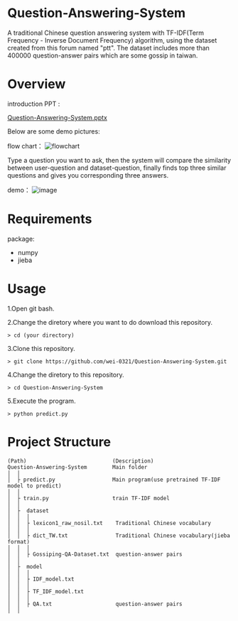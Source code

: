 # Question-Answering-System
A traditional Chinese question answering system with TF-IDF(Term Frequency - Inverse Document Frequency) algorithm, using the dataset created from this forum named "ptt".
The dataset includes more than 400000 question-answer pairs which are some gossip in taiwan.

# Overview 

introduction PPT : 

[Question-Answering-System.pptx](https://github.com/wei-0321/Question-Answering-System/files/7361808/Question-Answering-System.pptx)

Below are some demo pictures:

flow chart：
![flowchart](https://user-images.githubusercontent.com/71260071/149165926-73193b5d-6e56-4650-9a80-3916bdecdbd9.PNG)

Type a question you want to ask, then the system will compare the similarity between user-question and dataset-question, finally finds top three similar questions and gives you corresponding three answers.

demo：
![image](https://user-images.githubusercontent.com/71260071/149169374-dda71743-f34a-4083-9024-db876556da56.png)


# Requirements 
package:
- numpy
- jieba

# Usage 

1.Open git bash. 

2.Change the diretory where you want to do download this repository.
```
> cd (your directory)
```
3.Clone this repository. 
```
> git clone https://github.com/wei-0321/Question-Answering-System.git
```
4.Change the diretory to this repository.
```
> cd Question-Answering-System
```
5.Execute the program.
```
> python predict.py
```


# Project Structure

```
(Path)                           (Description)
Question-Answering-System        Main folder     
│  │
│  ├ predict.py                  Main program(use pretrained TF-IDF model to predict) 
│  │
│  ├ train.py                    train TF-IDF model
│  │
│  ├  dataset
│  │  │
│  │  ├ lexicon1_raw_nosil.txt    Traditional Chinese vocabulary
│  │  │
│  │  ├ dict_TW.txt               Traditional Chinese vocabulary(jieba format)    
│  │  │
│  │  ├ Gossiping-QA-Dataset.txt  question-answer pairs
│  │
│  ├  model
│  │  │
│  │  ├ IDF_model.txt
│  │  │
│  │  ├ TF_IDF_model.txt
│  │  │
│  │  ├ QA.txt                    question-answer pairs 
│  │
